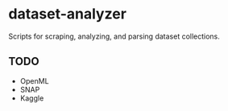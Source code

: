 # dataset-analyzer

Scripts for scraping, analyzing, and parsing dataset collections.

## TODO

- OpenML
- SNAP
- Kaggle
